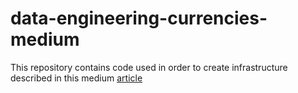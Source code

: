 # data-engineering-currencies-medium

This repository contains code used in order to create infrastructure described in this medium [article]([https://www.linkedin.com/in/ksawery-lejczak/](https://medium.com/dev-genius/end-to-end-data-engineering-project-with-aws-s3-glue-athena-46fcb2925751)https://medium.com/dev-genius/end-to-end-data-engineering-project-with-aws-s3-glue-athena-46fcb2925751)
